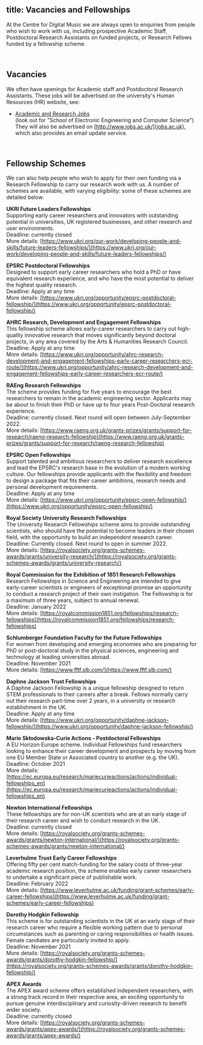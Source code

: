 title: Vacancies and Fellowships
---------

<p>At the Centre for Digital Music we are always open to enquiries from people who wish to work with us, including prospective Academic Staff, Postdoctoral Research Assistants on funded projects, or Research Fellows funded by a fellowship scheme.</p>

<br>

Vacancies
-------

We often have openings for Academic staff and Postdoctoral Research Assistants. These jobs will be advertised on the university's Human Resources (HR) website, see:

* [Academic and Research Jobs](https://webapps2.is.qmul.ac.uk/jobs/jobs.action?classID=1)<br>(look out for "School of Electronic Engineering and Computer Science")
They will also be advertised on [http://www.jobs.ac.uk/](jobs.ac.uk), which also provides an email update service.

<br>

Fellowship Schemes
-------

We can also help people who wish to apply for their own funding via a Research Fellowship to carry our research work with us. A number of schemes are available, with varying eligibility: some of these schemes are detailed below.

<b>UKRI Future Leaders Fellowships</b>
<br>Supporting early career researchers and innovators with outstanding potential in universities, UK registered businesses, and other research and user environments.
<br>Deadline: currently closed
<br>More details: [https://www.ukri.org/our-work/developing-people-and-skills/future-leaders-fellowships/](https://www.ukri.org/our-work/developing-people-and-skills/future-leaders-fellowships/)

<b>EPSRC Postdoctoral Fellowships</b>
<br>Designed to support early career researchers who hold a PhD or have equivalent research experience, and who have the most potential to deliver the highest quality research.
<br>Deadline: Apply at any time
<br>More details: [https://www.ukri.org/opportunity/epsrc-postdoctoral-fellowship/](https://www.ukri.org/opportunity/epsrc-postdoctoral-fellowship/)

<b>AHRC Research, Development and Engagement Fellowships</b>
<br>This fellowship scheme allows early-career researchers to carry out high-quality innovative research that moves significantly beyond doctoral projects, in any area covered by the Arts & Humanities Research Council.
<br>Deadline: Apply at any time
<br>More details: [https://www.ukri.org/opportunity/ahrc-research-development-and-engagement-fellowships-early-career-researchers-ecr-route/](https://www.ukri.org/opportunity/ahrc-research-development-and-engagement-fellowships-early-career-researchers-ecr-route/)

<b>RAEng Research Fellowships</b>
<br>The scheme provides funding for five years to encourage the best researchers to remain in the academic engineering sector. Applicants may be about to finish their PhD or have up to four years Post-Doctoral research experience.
<br>Deadline: currently closed. Next round will open between July-September 2022.
<br>More details: [https://www.raeng.org.uk/grants-prizes/grants/support-for-research/raeng-research-fellowship](https://www.raeng.org.uk/grants-prizes/grants/support-for-research/raeng-research-fellowship)

<b>EPSRC Open Fellowships</b>
<br>Support talented and ambitious researchers to deliver research excellence and lead the EPSRC's research base in the evolution of a modern working culture. Our fellowships provide applicants with the flexibility and freedom to design a package that fits their career ambitions, research needs and personal development requirements.
<br>Deadline: Apply at any time
<br>More details: [https://www.ukri.org/opportunity/epsrc-open-fellowship/](https://www.ukri.org/opportunity/epsrc-open-fellowship/)

<b>Royal Society University Research Fellowships</b>
<br>The University Research Fellowships scheme aims to provide outstanding scientists, who should have the potential to become leaders in their chosen field, with the opportunity to build an independent research career.
<br>Deadline: Currently closed. Next round to open in summer 2022.
<br>More details: [https://royalsociety.org/grants-schemes-awards/grants/university-research/](https://royalsociety.org/grants-schemes-awards/grants/university-research/)

<b>Royal Commission for the Exhibition of 1851 Research Fellowships</b>
<br>Research Fellowships in Science and Engineering are intended to give early-career scientists or engineers of exceptional promise an opportunity to conduct a research project of their own instigation. The Fellowship is for a maximum of three years, subject to annual renewal.
<br>Deadline: January 2022
<br>More details: [https://royalcommission1851.org/fellowships/research-fellowships](https://royalcommission1851.org/fellowships/research-fellowships)

<b>Schlumberger Foundation Faculty for the Future Fellowships</b>
<br>For women from developing and emerging economies who are preparing for PhD or post-doctoral study in the physical sciences, engineering and technology at leading universities abroad.
<br>Deadline: November 2021
<br>More details: [https://www.fftf.slb.com/](https://www.fftf.slb.com/)

<b>Daphne Jackson Trust Fellowships</b>
<br>A Daphne Jackson Fellowship is a unique fellowship designed to return STEM professionals to their careers after a break. Fellows normally carry out their research part-time over 2 years, in a university or research establishment in the UK.
<br>Deadline: Apply at any time
<br>More details: [https://www.ukri.org/opportunity/daphne-jackson-fellowship/](https://www.ukri.org/opportunity/daphne-jackson-fellowship/)

<b> Marie Skłodowska-Curie Actions - Postdoctoral Fellowships</b>
<br>A EU Horizon Europe scheme. Individual Fellowships fund researchers looking to enhance their career development and prospects by moving from one EU Member State or Associated country to another (e.g. the UK). 
<br>Deadline: October 2021
<br>More details: [https://ec.europa.eu/research/mariecurieactions/actions/individual-fellowships_en](https://ec.europa.eu/research/mariecurieactions/actions/individual-fellowships_en)

<b>Newton International Fellowships</b>
<br>These fellowships are for non-UK scientists who are at an early stage of their research career and wish to conduct research in the UK.
<br>Deadline: currently closed
<br>More details: [https://royalsociety.org/grants-schemes-awards/grants/newton-international/](https://royalsociety.org/grants-schemes-awards/grants/newton-international/)

<b>Leverhulme Trust Early Career Fellowships</b>
<br>Offering fifty per cent match-funding for the salary costs of three-year academic research position, the scheme enables early career researchers to undertake a significant piece of publishable work.
<br>Deadline: February 2022
<br>More details: [https://www.leverhulme.ac.uk/funding/grant-schemes/early-career-fellowships](https://www.leverhulme.ac.uk/funding/grant-schemes/early-career-fellowships)

<b>Dorothy Hodgkin Fellowship</b>
<br>This scheme is for outstanding scientists in the UK at an early stage of their research career who require a flexible working pattern due to personal circumstances such as parenting or caring responsibilities or health issues. Female candiates are particularly invited to apply.
<br>Deadline: November 2021
<br>More details: [https://royalsociety.org/grants-schemes-awards/grants/dorothy-hodgkin-fellowship/](https://royalsociety.org/grants-schemes-awards/grants/dorothy-hodgkin-fellowship/)

<b>APEX Awards</b>
<br>The APEX award scheme offers established independent researchers, with a strong track record in their respective area, an exciting opportunity to pursue genuine interdisciplinary and curiosity-driven research to benefit wider society.
<br>Deadline: currently closed
<br>More details: [https://royalsociety.org/grants-schemes-awards/grants/apex-awards/](https://royalsociety.org/grants-schemes-awards/grants/apex-awards/)
